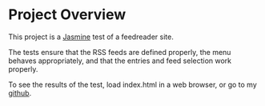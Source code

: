 # Project Overview

This project is a [Jasmine](http://jasmine.github.io/) test of a feedreader site.

The tests ensure that the RSS feeds are defined properly, the menu behaves appropriately, and that the entries and feed selection work properly.

To see the results of the test, load index.html in a web browser, or go to my [github](https://askkaz.github.io/frontend-nanodegree-feedreader).